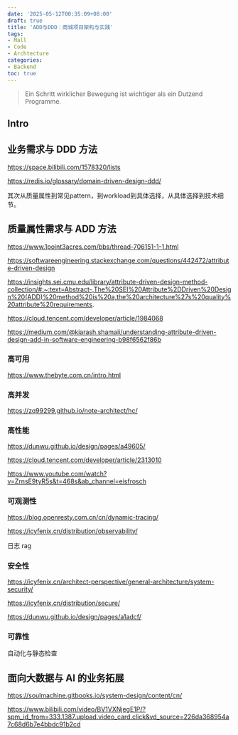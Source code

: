 ```yaml
---
date: '2025-05-12T00:35:09+08:00'
draft: true
title: 'ADD与DDD：商城项目架构与实践'
tags: 
- Mall
- Code
- Archtecture
categories:
- Backend
toc: true
---
```


> Ein Schritt wirklicher Bewegung ist wichtiger als ein Dutzend Programme.

<!--more-->

## Intro

## 业务需求与 DDD 方法

https://space.bilibili.com/1578320/lists

https://redis.io/glossary/domain-driven-design-ddd/

其次从质量属性到常见pattern，到workload到具体选择，从具体选择到技术细节。

## 质量属性需求与 ADD 方法

https://www.1point3acres.com/bbs/thread-706151-1-1.html

https://softwareengineering.stackexchange.com/questions/442472/attribute-driven-design

https://insights.sei.cmu.edu/library/attribute-driven-design-method-collection/#:~:text=Abstract-,The%20SEI%20Attribute%2DDriven%20Design%20(ADD)%20method%20is%20a,the%20architecture%27s%20quality%20attribute%20requirements.

https://cloud.tencent.com/developer/article/1984068

https://medium.com/@kiarash.shamaii/understanding-attribute-driven-design-add-in-software-engineering-b98f6562f86b

### 高可用

https://www.thebyte.com.cn/intro.html

### 高并发

https://zq99299.github.io/note-architect/hc/

### 高性能

https://dunwu.github.io/design/pages/a49605/

https://cloud.tencent.com/developer/article/2313010

https://www.youtube.com/watch?v=ZrnsE9tyR5s&t=468s&ab_channel=eisfrosch

### 可观测性

https://blog.openresty.com.cn/cn/dynamic-tracing/

https://icyfenix.cn/distribution/observability/

日志 rag

### 安全性

https://icyfenix.cn/architect-perspective/general-architecture/system-security/

https://icyfenix.cn/distribution/secure/

https://dunwu.github.io/design/pages/a1adcf/

### 可靠性

自动化与静态检查

## 面向大数据与 AI 的业务拓展

https://soulmachine.gitbooks.io/system-design/content/cn/

https://www.bilibili.com/video/BV1VXNjegE1P/?spm_id_from=333.1387.upload.video_card.click&vd_source=226da368954a7c68d6b7e4bbdc91b2cd
